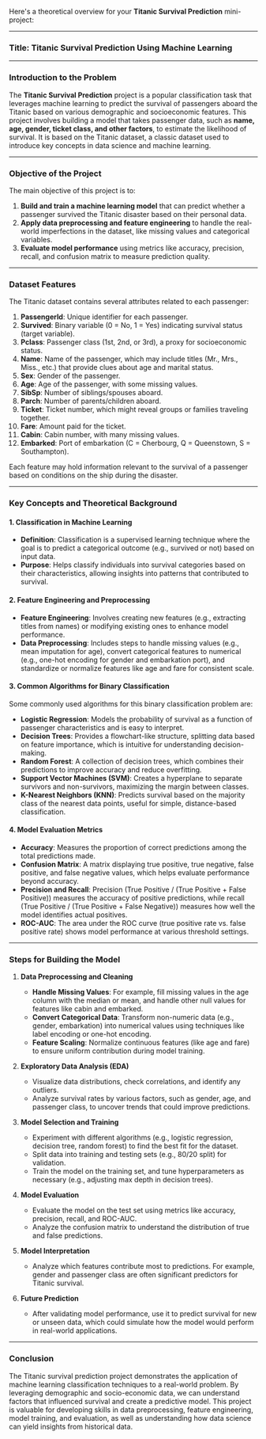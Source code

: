 Here's a theoretical overview for your **Titanic Survival Prediction** mini-project:

---

### **Title:** Titanic Survival Prediction Using Machine Learning

---

### **Introduction to the Problem**

The **Titanic Survival Prediction** project is a popular classification task that leverages machine learning to predict the survival of passengers aboard the Titanic based on various demographic and socioeconomic features. This project involves building a model that takes passenger data, such as **name, age, gender, ticket class, and other factors**, to estimate the likelihood of survival. It is based on the Titanic dataset, a classic dataset used to introduce key concepts in data science and machine learning.

---

### **Objective of the Project**

The main objective of this project is to:
1. **Build and train a machine learning model** that can predict whether a passenger survived the Titanic disaster based on their personal data.
2. **Apply data preprocessing and feature engineering** to handle the real-world imperfections in the dataset, like missing values and categorical variables.
3. **Evaluate model performance** using metrics like accuracy, precision, recall, and confusion matrix to measure prediction quality.

---

### **Dataset Features**

The Titanic dataset contains several attributes related to each passenger:

1. **PassengerId**: Unique identifier for each passenger.
2. **Survived**: Binary variable (0 = No, 1 = Yes) indicating survival status (target variable).
3. **Pclass**: Passenger class (1st, 2nd, or 3rd), a proxy for socioeconomic status.
4. **Name**: Name of the passenger, which may include titles (Mr., Mrs., Miss., etc.) that provide clues about age and marital status.
5. **Sex**: Gender of the passenger.
6. **Age**: Age of the passenger, with some missing values.
7. **SibSp**: Number of siblings/spouses aboard.
8. **Parch**: Number of parents/children aboard.
9. **Ticket**: Ticket number, which might reveal groups or families traveling together.
10. **Fare**: Amount paid for the ticket.
11. **Cabin**: Cabin number, with many missing values.
12. **Embarked**: Port of embarkation (C = Cherbourg, Q = Queenstown, S = Southampton).

Each feature may hold information relevant to the survival of a passenger based on conditions on the ship during the disaster.

---

### **Key Concepts and Theoretical Background**

#### **1. Classification in Machine Learning**

- **Definition**: Classification is a supervised learning technique where the goal is to predict a categorical outcome (e.g., survived or not) based on input data.
- **Purpose**: Helps classify individuals into survival categories based on their characteristics, allowing insights into patterns that contributed to survival.

#### **2. Feature Engineering and Preprocessing**

- **Feature Engineering**: Involves creating new features (e.g., extracting titles from names) or modifying existing ones to enhance model performance.
- **Data Preprocessing**: Includes steps to handle missing values (e.g., mean imputation for age), convert categorical features to numerical (e.g., one-hot encoding for gender and embarkation port), and standardize or normalize features like age and fare for consistent scale.
  
#### **3. Common Algorithms for Binary Classification**

Some commonly used algorithms for this binary classification problem are:

- **Logistic Regression**: Models the probability of survival as a function of passenger characteristics and is easy to interpret.
- **Decision Trees**: Provides a flowchart-like structure, splitting data based on feature importance, which is intuitive for understanding decision-making.
- **Random Forest**: A collection of decision trees, which combines their predictions to improve accuracy and reduce overfitting.
- **Support Vector Machines (SVM)**: Creates a hyperplane to separate survivors and non-survivors, maximizing the margin between classes.
- **K-Nearest Neighbors (KNN)**: Predicts survival based on the majority class of the nearest data points, useful for simple, distance-based classification.

#### **4. Model Evaluation Metrics**

- **Accuracy**: Measures the proportion of correct predictions among the total predictions made.
- **Confusion Matrix**: A matrix displaying true positive, true negative, false positive, and false negative values, which helps evaluate performance beyond accuracy.
- **Precision and Recall**: Precision (True Positive / (True Positive + False Positive)) measures the accuracy of positive predictions, while recall (True Positive / (True Positive + False Negative)) measures how well the model identifies actual positives.
- **ROC-AUC**: The area under the ROC curve (true positive rate vs. false positive rate) shows model performance at various threshold settings.

---

### **Steps for Building the Model**

1. **Data Preprocessing and Cleaning**
   - **Handle Missing Values**: For example, fill missing values in the age column with the median or mean, and handle other null values for features like cabin and embarked.
   - **Convert Categorical Data**: Transform non-numeric data (e.g., gender, embarkation) into numerical values using techniques like label encoding or one-hot encoding.
   - **Feature Scaling**: Normalize continuous features (like age and fare) to ensure uniform contribution during model training.

2. **Exploratory Data Analysis (EDA)**
   - Visualize data distributions, check correlations, and identify any outliers.
   - Analyze survival rates by various factors, such as gender, age, and passenger class, to uncover trends that could improve predictions.

3. **Model Selection and Training**
   - Experiment with different algorithms (e.g., logistic regression, decision tree, random forest) to find the best fit for the dataset.
   - Split data into training and testing sets (e.g., 80/20 split) for validation.
   - Train the model on the training set, and tune hyperparameters as necessary (e.g., adjusting max depth in decision trees).

4. **Model Evaluation**
   - Evaluate the model on the test set using metrics like accuracy, precision, recall, and ROC-AUC.
   - Analyze the confusion matrix to understand the distribution of true and false predictions.

5. **Model Interpretation**
   - Analyze which features contribute most to predictions. For example, gender and passenger class are often significant predictors for Titanic survival.

6. **Future Prediction**
   - After validating model performance, use it to predict survival for new or unseen data, which could simulate how the model would perform in real-world applications.

---

### **Conclusion**

The Titanic survival prediction project demonstrates the application of machine learning classification techniques to a real-world problem. By leveraging demographic and socio-economic data, we can understand factors that influenced survival and create a predictive model. This project is valuable for developing skills in data preprocessing, feature engineering, model training, and evaluation, as well as understanding how data science can yield insights from historical data.
